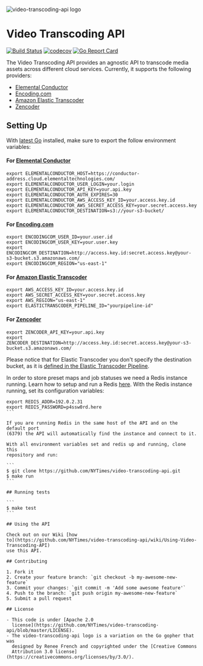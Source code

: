 
![video-transcoding-api logo](https://cloud.githubusercontent.com/assets/244265/14191217/ae825932-f764-11e5-8eb3-d070aa8f2676.png)

# Video Transcoding API

[![Build Status](https://travis-ci.org/NYTimes/video-transcoding-api.svg?branch=master)](https://travis-ci.org/NYTimes/video-transcoding-api)
[![codecov](https://codecov.io/gh/NYTimes/video-transcoding-api/branch/master/graph/badge.svg)](https://codecov.io/gh/NYTimes/video-transcoding-api)
[![Go Report Card](https://goreportcard.com/badge/github.com/NYTimes/video-transcoding-api)](https://goreportcard.com/report/github.com/NYTimes/video-transcoding-api)

The Video Transcoding API provides an agnostic API to transcode media assets
across different cloud services. Currently, it supports the following
providers:

- [Elemental Conductor](http://www.elementaltechnologies.com/products/elemental-conductor)
- [Encoding.com](http://encoding.com)
- [Amazon Elastic Transcoder](https://aws.amazon.com/elastictranscoder/)
- [Zencoder](http://zencoder.com)

## Setting Up

With [latest Go](https://golang.org/dl/) installed, make sure to export the follow
environment variables:

#### For [Elemental Conductor](http://www.elementaltechnologies.com/products/elemental-conductor)

```
export ELEMENTALCONDUCTOR_HOST=https://conductor-address.cloud.elementaltechnologies.com/
export ELEMENTALCONDUCTOR_USER_LOGIN=your.login
export ELEMENTALCONDUCTOR_API_KEY=your.api.key
export ELEMENTALCONDUCTOR_AUTH_EXPIRES=30
export ELEMENTALCONDUCTOR_AWS_ACCESS_KEY_ID=your.access.key.id
export ELEMENTALCONDUCTOR_AWS_SECRET_ACCESS_KEY=your.secret.access.key
export ELEMENTALCONDUCTOR_DESTINATION=s3://your-s3-bucket/
```

#### For [Encoding.com](http://encoding.com)

```
export ENCODINGCOM_USER_ID=your.user.id
export ENCODINGCOM_USER_KEY=your.user.key
export ENCODINGCOM_DESTINATION=http://access.key.id:secret.access.key@your-s3-bucket.s3.amazonaws.com/
export ENCODINGCOM_REGION="us-east-1"
```

#### For [Amazon Elastic Transcoder](https://aws.amazon.com/elastictranscoder/)

```
export AWS_ACCESS_KEY_ID=your.access.key.id
export AWS_SECRET_ACCESS_KEY=your.secret.access.key
export AWS_REGION="us-east-1"
export ELASTICTRANSCODER_PIPELINE_ID="yourpipeline-id"
```

#### For [Zencoder](http://zencoder.com)

```
export ZENCODER_API_KEY=your.api.key
export ZENCODER_DESTINATION=http://access.key.id:secret.access.key@your-s3-bucket.s3.amazonaws.com/
```


Please notice that for Elastic Transcoder you don't specify the destination
bucket, as it is [defined in the Elastic Transcoder
Pipeline](https://docs.aws.amazon.com/elastictranscoder/latest/developerguide/pipeline-settings.html#pipeline-settings-configure-transcoded-bucket).

In order to store preset maps and job statuses we need a Redis instance
running. Learn how to setup and run a Redis
[here](http://redis.io/topics/quickstart). With the Redis instance running, set
its configuration variables:

````
export REDIS_ADDR=192.0.2.31
export REDIS_PASSWORD=p4ssw0rd.here
```

If you are running Redis in the same host of the API and on the default port
(6379) the API will automatically find the instance and connect to it.

With all environment variables set and redis up and running, clone this
repository and run:

```
$ git clone https://github.com/NYTimes/video-transcoding-api.git
$ make run
```

## Running tests

```
$ make test
```

## Using the API

Check out on our Wiki [how
to](https://github.com/NYTimes/video-transcoding-api/wiki/Using-Video-Transcoding-API)
use this API.

## Contributing

1. Fork it
2. Create your feature branch: `git checkout -b my-awesome-new-feature`
3. Commit your changes: `git commit -m 'Add some awesome feature'`
4. Push to the branch: `git push origin my-awesome-new-feature`
5. Submit a pull request

## License

- This code is under [Apache 2.0
  license](https://github.com/NYTimes/video-transcoding-api/blob/master/LICENSE).
- The video-transcoding-api logo is a variation on the Go gopher that was
  designed by Renee French and copyrighted under the [Creative Commons
  Attribution 3.0 license](https://creativecommons.org/licenses/by/3.0/).
